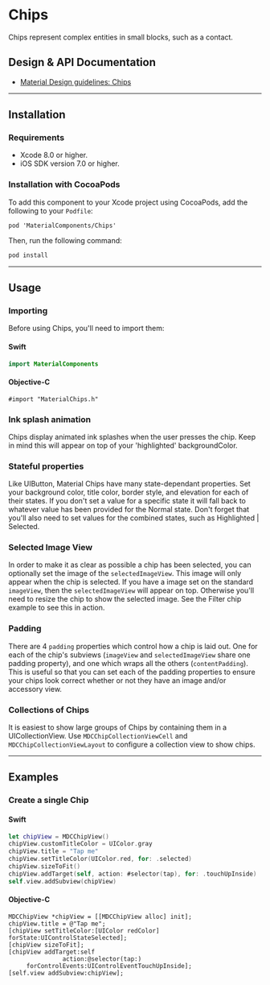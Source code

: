 <!--docs:
title: "Chips"
layout: detail
section: components
excerpt: "Chips represent complex entities in small blocks, such as a contact."
iconId: chip
path: /catalog/chips/
api_doc_root: true
-->

# Chips

Chips represent complex entities in small blocks, such as a contact.

## Design & API Documentation

<ul class="icon-list">
  <li class="icon-list-item icon-list-item--spec"><a href="https://material.io/guidelines/components/chips.html">Material Design guidelines: Chips</a></li>
</ul>

- - -

## Installation

### Requirements

- Xcode 8.0 or higher.
- iOS SDK version 7.0 or higher.

### Installation with CocoaPods

To add this component to your Xcode project using CocoaPods, add the following to your `Podfile`:

```
pod 'MaterialComponents/Chips'
```
<!--{: .code-renderer.code-renderer--install }-->

Then, run the following command:

``` bash
pod install
```

- - -

## Usage

### Importing

Before using Chips, you'll need to import them:

<!--<div class="material-code-render" markdown="1">-->
#### Swift
``` swift
import MaterialComponents
```

#### Objective-C

``` objc
#import "MaterialChips.h"
```
<!--</div>-->

### Ink splash animation
Chips display animated ink splashes when the user presses the chip. Keep in mind this will appear on
top of your 'highlighted' backgroundColor.

### Stateful properties
Like UIButton, Material Chips have many state-dependant properties. Set your background color, title
color, border style, and elevation for each of their states. If you don't set a value for a specific
state it will fall back to whatever value has been provided for the Normal state. Don't forget that
you'll also need to set values for the combined states, such as Highlighted | Selected.

### Selected Image View
In order to make it as clear as possible a chip has been selected, you can optionally set the image
of the `selectedImageView`. This image will only appear when the chip is selected. If you have a
image set on the standard `imageView`, then the `selectedImageView` will appear on top. Otherwise
you'll need to resize the chip to show the selected image. See the Filter chip example to see this
in action.

### Padding
There are 4 `padding` properties which control how a chip is laid out. One for each of the chip's
subviews (`imageView` and `selectedImageView` share one padding property), and one which wraps all
the others (`contentPadding`). This is useful so that you can set each of the padding properties to
ensure your chips look correct whether or not they have an image and/or accessory view.

### Collections of Chips
It is easiest to show large groups of Chips by containing them in a UICollectionView. Use
`MDCChipCollectionViewCell` and `MDCChipCollectionViewLayout` to configure a collection view to show
chips.

- - -

## Examples

### Create a single Chip

<!--<div class="material-code-render" markdown="1">-->
#### Swift
``` swift
let chipView = MDCChipView()
chipView.customTitleColor = UIColor.gray
chipView.title = "Tap me"
chipView.setTitleColor(UIColor.red, for: .selected)
chipView.sizeToFit()
chipView.addTarget(self, action: #selector(tap), for: .touchUpInside)
self.view.addSubview(chipView)
```

#### Objective-C

``` objc
MDCChipView *chipView = [[MDCChipView alloc] init];
chipView.title = @"Tap me";
[chipView setTitleColor:[UIColor redColor] forState:UIControlStateSelected];
[chipView sizeToFit];
[chipView addTarget:self
               action:@selector(tap:)
     forControlEvents:UIControlEventTouchUpInside];
[self.view addSubview:chipView];
```
<!--</div>-->
